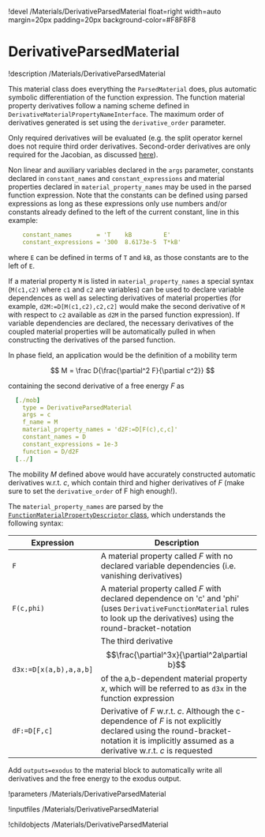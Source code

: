 !devel /Materials/DerivativeParsedMaterial float=right width=auto margin=20px padding=20px background-color=#F8F8F8

# DerivativeParsedMaterial
!description /Materials/DerivativeParsedMaterial

This material class does everything the `ParsedMaterial` does, plus automatic symbolic differentiation of the function expression. The function material property derivatives follow a naming scheme defined in `DerivativeMaterialPropertyNameInterface`. The maximum order of derivatives generated is set using the `derivative_order` parameter.

Only required derivatives will be evaluated (e.g. the split operator kernel does not require third order derivatives. Second-order derivatives are only required for the Jacobian, as discussed [here](../)).

Non linear and auxiliary variables declared in the `args` parameter, constants declared in `constant_names` and `constant_expressions` and material properties declared in `material_property_names` may be used in the parsed function expression. Note that the constants can be defined using parsed expressions as long as these expressions only use numbers and/or constants already defined to the left of the current constant, line in this example:

```yaml
    constant_names       = 'T    kB         E'
    constant_expressions = '300  8.6173e-5  T*kB'
```

where `E` can be defined in terms of `T` and `kB`, as those constants are to the left of `E`.

If a material property `M` is listed in `material_property_names` a special syntax (`M(c1,c2)` where `c1` and `c2` are variables) can be used to declare variable dependences  as well as selecting derivatives of material properties (for example, `d2M:=D[M(c1,c2),c2,c2]` would make the second derivative of `M` with respect to `c2` available as `d2M` in the parsed function expression). If variable dependencies are declared, the necessary derivatives of the coupled material properties will be automatically pulled in when constructing the derivatives of the parsed function.

In phase field, an application would be the definition of a mobility term

$$
M = \frac D{\frac{\partial^2 F}{\partial c^2}}
$$

containing the second derivative of a free energy $F$ as

```yaml
  [./mob]
    type = DerivativeParsedMaterial
    args = c
    f_name = M
    material_property_names = 'd2F:=D[F(c),c,c]'
    constant_names = D
    constant_expressions = 1e-3
    function = D/d2F
  [../]
```

The mobility $M$ defined above would have accurately constructed automatic derivatives w.r.t. $c$, which contain third and higher derivatives of $F$ (make sure to set the `derivative_order` of F high enough!).

The `material_property_names` are parsed by the [`FunctionMaterialPropertyDescriptor` class](http://mooseframework.org/docs/doxygen/modules/classFunctionMaterialPropertyDescriptor.html), which understands the following syntax:

| Expression | Description |
| - | - |
| `F` | A material property called _F_ with no declared variable dependencies (i.e. vanishing derivatives)|
|`F(c,phi)` | A material property called _F_ with declared dependence on 'c' and 'phi' (uses `DerivativeFunctionMaterial` rules to look up the derivatives) using the round-bracket-notation|
|`d3x:=D[x(a,b),a,a,b]` | The third derivative $$\frac{\partial^3x}{\partial^2a\partial b}$$ of the a,b-dependent material property _x_, which will be referred to as `d3x` in the function expression|
|`dF:=D[F,c]` | Derivative of _F_ w.r.t. _c_. Although the c-dependence of _F_ is not explicitly declared using the round-bracket-notation it is implicitly assumed as a derivative w.r.t. _c_ is requested|

Add `outputs=exodus` to the material block to automatically write all derivatives and the free energy to the exodus output.

!parameters /Materials/DerivativeParsedMaterial

!inputfiles /Materials/DerivativeParsedMaterial

!childobjects /Materials/DerivativeParsedMaterial
